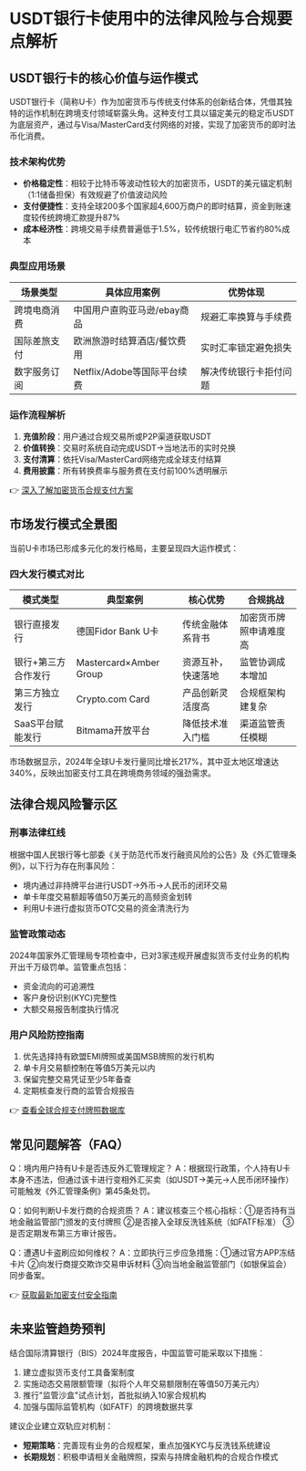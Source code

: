 # USDT银行卡使用中的法律风险与合规要点解析

## USDT银行卡的核心价值与运作模式

USDT银行卡（简称U卡）作为加密货币与传统支付体系的创新结合体，凭借其独特的运作机制在跨境支付领域崭露头角。这种支付工具以锚定美元的稳定币USDT为底层资产，通过与Visa/MasterCard支付网络的对接，实现了加密货币的即时法币化消费。

### 技术架构优势
- **价格稳定性**：相较于比特币等波动性较大的加密货币，USDT的美元锚定机制（1:1储备担保）有效规避了价值波动风险
- **支付便捷性**：支持全球200多个国家超4,600万商户的即时结算，资金到账速度较传统跨境汇款提升87%
- **成本经济性**：跨境交易手续费普遍低于1.5%，较传统银行电汇节省约80%成本

### 典型应用场景
| 场景类型       | 具体应用案例                     | 优势体现                 |
|----------------|----------------------------------|--------------------------|
| 跨境电商消费   | 中国用户直购亚马逊/ebay商品      | 规避汇率换算与手续费     |
| 国际差旅支付   | 欧洲旅游时结算酒店/餐饮费用      | 实时汇率锁定避免损失     |
| 数字服务订阅   | Netflix/Adobe等国际平台续费      | 解决传统银行卡拒付问题   |

### 运作流程解析
1. **充值阶段**：用户通过合规交易所或P2P渠道获取USDT
2. **价值转换**：交易时系统自动完成USDT→当地法币的实时兑换
3. **支付清算**：依托Visa/MasterCard网络完成全球支付结算
4. **费用披露**：所有转换费率与服务费在支付前100%透明展示

👉 [深入了解加密货币合规支付方案](https://bit.ly/okx_welcome)

## 市场发行模式全景图

当前U卡市场已形成多元化的发行格局，主要呈现四大运作模式：

### 四大发行模式对比
| 模式类型             | 典型案例                  | 核心优势                  | 合规挑战               |
|----------------------|---------------------------|---------------------------|------------------------|
| 银行直接发行         | 德国Fidor Bank U卡        | 传统金融体系背书          | 加密货币牌照申请难度高 |
| 银行+第三方合作发行  | Mastercard×Amber Group    | 资源互补，快速落地        | 监管协调成本增加       |
| 第三方独立发行       | Crypto.com Card           | 产品创新灵活度高          | 合规框架构建复杂       |
| SaaS平台赋能发行     | Bitmama开放平台           | 降低技术准入门槛          | 渠道监管责任模糊       |

市场数据显示，2024年全球U卡发行量同比增长217%，其中亚太地区增速达340%，反映出加密支付工具在跨境商务领域的强劲需求。

## 法律合规风险警示区

### 刑事法律红线
根据中国人民银行等七部委《关于防范代币发行融资风险的公告》及《外汇管理条例》，以下行为存在刑事风险：
- 境内通过非持牌平台进行USDT→外币→人民币的闭环交易
- 单卡年度交易额超等值50万美元的高频资金划转
- 利用U卡进行虚拟货币OTC交易的资金清洗行为

### 监管政策动态
2024年国家外汇管理局专项检查中，已对3家违规开展虚拟货币支付业务的机构开出千万级罚单。监管重点包括：
- 资金流向的可追溯性
- 客户身份识别(KYC)完整性
- 大额交易报告制度执行情况

### 用户风险防控指南
1. 优先选择持有欧盟EMI牌照或美国MSB牌照的发行机构
2. 单卡月交易额控制在等值5万美元以内
3. 保留完整交易凭证至少5年备查
4. 定期核查发行商的监管合规报告

👉 [查看全球合规支付牌照数据库](https://bit.ly/okx_welcome)

## 常见问题解答（FAQ）

Q：境内用户持有U卡是否违反外汇管理规定？
A：根据现行政策，个人持有U卡本身不违法，但通过该卡进行变相外汇买卖（如USDT→美元→人民币闭环操作）可能触发《外汇管理条例》第45条处罚。

Q：如何判断U卡发行商的合规资质？
A：建议核查三个核心指标：①是否持有当地金融监管部门颁发的支付牌照 ②是否接入全球反洗钱系统（如FATF标准） ③是否定期发布第三方审计报告。

Q：遭遇U卡盗刷应如何维权？
A：立即执行三步应急措施：①通过官方APP冻结卡片 ②向发行商提交欺诈交易申诉材料 ③向当地金融监管部门（如银保监会）同步备案。

👉 [获取最新加密支付安全指南](https://bit.ly/okx_welcome)

## 未来监管趋势预判

结合国际清算银行（BIS）2024年度报告，中国监管可能采取以下措施：
1. 建立虚拟货币支付工具备案制度
2. 实施动态交易限额管理（拟将个人年交易额限制在等值50万美元内）
3. 推行"监管沙盒"试点计划，首批拟纳入10家合规机构
4. 加强与国际监管机构（如FATF）的跨境数据共享

建议企业建立双轨应对机制：
- **短期策略**：完善现有业务的合规框架，重点加强KYC与反洗钱系统建设
- **长期规划**：积极申请相关金融牌照，探索与持牌金融机构的合规合作模式
